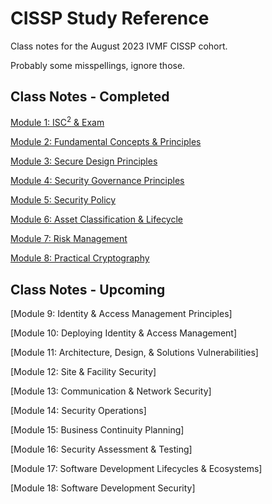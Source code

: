 # CISSP Study Reference

Class notes for the August 2023 IVMF CISSP cohort.

Probably some misspellings, ignore those.

## Class Notes - Completed

[Module 1: ISC<sup>2</sup> & Exam](class_notes/001-course_overview.md)

[Module 2: Fundamental Concepts & Principles](class_notes/002-fund_concepts.md)

[Module 3: Secure Design Principles](class_notes/003-secure_design_principles.md)

[Module 4: Security Governance Principles](class_notes/004-security_governance_principles.md)

[Module 5: Security Policy](class_notes/005-security_policy.md)

[Module 6: Asset Classification & Lifecycle](class_notes/006-asset_classification_lifecycle.md)

[Module 7: Risk Management](class_notes/007-risk_management.md)

[Module 8: Practical Cryptography](class_notes/008-practical_cryptography.md)

## Class Notes - Upcoming

[Module 9: Identity & Access Management Principles]

[Module 10: Deploying Identity & Access Management]

[Module 11: Architecture, Design, & Solutions Vulnerabilities]

[Module 12: Site & Facility Security]

[Module 13:  Communication & Network Security]

[Module 14: Security Operations]

[Module 15: Business Continuity Planning]

[Module 16: Security Assessment & Testing]

[Module 17: Software Development Lifecycles & Ecosystems]

[Module 18: Software Development Security]